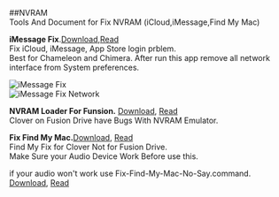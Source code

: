 ##NVRAM   
Tools And Document for Fix NVRAM (iCloud,iMessage,Find My Mac)    
     
**iMessage Fix**.[Download](https://raw.github.com/xenatt/Hackintosh/master/NVRAM/iMeesageFix.dmg),[Read](https://raw.github.com/xenatt/Hackintosh/master/NVRAM/iMeesageFix.applescript)       
Fix iCloud, iMessage,  App Store login prblem.  
Best for Chameleon and Chimera.  After run this app remove all network interface from System preferences.              
     
![iMessage Fix](https://raw.github.com/xenatt/Hackintosh/master/NVRAM/iMeesageFix.png)      
![iMessage Fix Network](https://raw.github.com/xenatt/Hackintosh/master/NVRAM/iMeesageFixNetwork.png)     
 

**NVRAM Loader For Funsion.** [Download](https://raw.github.com/xenatt/Hackintosh/master/NVRAM/FusionLoadNvram.command), [Read](https://github.com/xenatt/Hackintosh/blob/master/NVRAM/FusionLoadNvram.command)    
Clover on Fusion Drive have Bugs With NVRAM Emulator.   

**Fix Find My Mac.**[Download](https://raw.github.com/xenatt/Hackintosh/master/NVRAM/Fix-Find-My-Mac.command), [Read](https://github.com/xenatt/Hackintosh/blob/master/NVRAM/Fix-Find-My-Mac.command)  
Find My Fix for Clover Not for Fusion Drive.    
Make Sure your Audio Device Work Before use this.     

if your audio won't work use Fix-Find-My-Mac-No-Say.command. [Download](https://raw.github.com/xenatt/Hackintosh/master/NVRAM/Fix-Find-My-Mac-No-Say.command), [Read](https://github.com/xenatt/Hackintosh/blob/master/NVRAM/Fix-Find-My-Mac-No-Say.command)   
